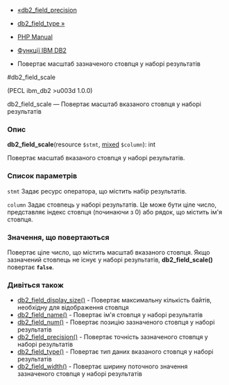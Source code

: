 - [«db2_field_precision](function.db2-field-precision.md)
- [db2_field_type »](function.db2-field-type.md)

- [PHP Manual](index.md)
- [Функції IBM DB2](ref.ibm-db2.md)
- Повертає масштаб зазначеного стовпця у наборі результатів

#db2_field_scale

(PECL ibm_db2 \>u003d 1.0.0)

db2_field_scale — Повертає масштаб вказаного стовпця у наборі
результатів

### Опис

**db2_field_scale**(resource `$stmt`,
[mixed](language.types.declarations.md#language.types.declarations.mixed)
`$column`): int

Повертає масштаб вказаного стовпця у наборі результатів.

### Список параметрів

`stmt`
Задає ресурс оператора, що містить набір результатів.

`column`
Задає стовпець у наборі результатів. Це може бути ціле число,
представляє індекс стовпця (починаючи з 0) або рядок, що містить ім'я
стовпця.

### Значення, що повертаються

Повертає ціле число, що містить масштаб вказаного стовпця. Якщо
зазначений стовпець не існує у наборі результатів,
**db2_field_scale()** повертає **`false`**.

### Дивіться також

- [db2_field_display_size()](function.db2-field-display-size.md) -
Повертає максимальну кількість байтів, необхідну для
відображення стовпця
- [db2_field_name()](function.db2-field-name.md) - Повертає ім'я
стовпця у наборі результатів
- [db2_field_num()](function.db2-field-num.md) - Повертає позицію
зазначеного стовпця у наборі результатів
- [db2_field_precision()](function.db2-field-precision.md) -
Повертає точність зазначеного стовпця у наборі результатів
- [db2_field_type()](function.db2-field-type.md) - Повертає тип
даних вказаного стовпця у наборі результатів
- [db2_field_width()](function.db2-field-width.md) - Повертає
ширину поточного значення зазначеного стовпця у наборі результатів
